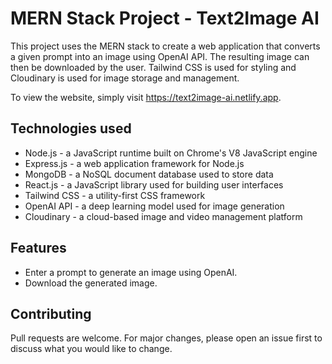 # MERN Stack Project - Text2Image AI

This project uses the MERN stack to create a web application that converts a given prompt into an image using OpenAI API. The resulting image can then be downloaded by the user. Tailwind CSS is used for styling and Cloudinary is used for image storage and management.

To view the website, simply visit <https://text2image-ai.netlify.app>.

## Technologies used

- Node.js - a JavaScript runtime built on Chrome's V8 JavaScript engine
- Express.js - a web application framework for Node.js
- MongoDB - a NoSQL document database used to store data
- React.js - a JavaScript library used for building user interfaces
- Tailwind CSS - a utility-first CSS framework
- OpenAI API - a deep learning model used for image generation
- Cloudinary - a cloud-based image and video management platform

## Features

- Enter a prompt to generate an image using OpenAI.
- Download the generated image.

## Contributing

Pull requests are welcome. For major changes, please open an issue first to discuss what you would like to change.
